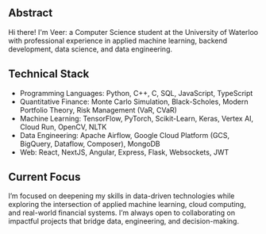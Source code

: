 ## Abstract

Hi there! I'm Veer: a Computer Science student at the University of Waterloo with professional experience in applied machine learning, backend development, data science, and data engineering.

## Technical Stack
- Programming Languages: Python, C++, C, SQL, JavaScript, TypeScript
- Quantitative Finance: Monte Carlo Simulation, Black-Scholes, Modern Portfolio Theory, Risk Management (VaR, CVaR)
- Machine Learning: TensorFlow, PyTorch, Scikit-Learn, Keras, Vertex AI, Cloud Run, OpenCV, NLTK
- Data Engineering: Apache Airflow, Google Cloud Platform (GCS, BigQuery, Dataflow, Composer), MongoDB
- Web: React, NextJS, Angular, Express, Flask, Websockets, JWT

## Current Focus
I’m focused on deepening my skills in data-driven technologies while exploring the intersection of applied machine learning, cloud computing, and real-world financial systems. I’m always open to collaborating on impactful projects that bridge data, engineering, and decision-making.


